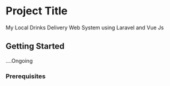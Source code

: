 # Project Title
My Local Drinks Delivery Web System using Laravel and Vue Js

## Getting Started

....Ongoing

### Prerequisites





